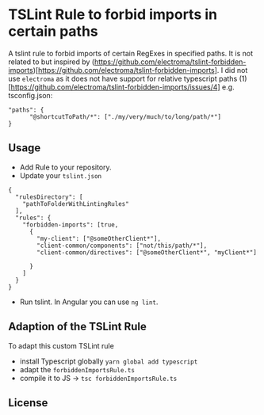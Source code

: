 # TSLint Rule to forbid imports in certain paths
A tslint rule to forbid imports of certain RegExes in specified paths. It is not related to but inspired by (https://github.com/electroma/tslint-forbidden-imports)[https://github.com/electroma/tslint-forbidden-imports]. I did not use `electroma` as it does not have support for relative typescript paths (1)[https://github.com/electroma/tslint-forbidden-imports/issues/4] e.g. tsconfig.json:
```
"paths": {
      "@shortcutToPath/*": ["./my/very/much/to/long/path/*"]
}
```

## Usage
- Add Rule to your repository.
- Update your `tslint.json`

```
{
  "rulesDirectory": [
    "pathToFolderWithLintingRules"
  ],
  "rules": {
    "forbidden-imports": [true,
      {
        "my-client": ["@someOtherClient*"],
        "client-common/components": ["not/this/path/*"],
        "client-common/directives": ["@someOtherClient*", "myClient*"]
    
      }
    ]
  }
}

```
- Run tslint. In Angular you can use `ng lint`.

## Adaption of the TSLint Rule

To adapt this custom TSLint rule
- install Typescript globally `yarn global add typescript`
- adapt the `forbiddenImportsRule.ts`
- compile it to JS -> `tsc forbiddenImportsRule.ts`




## License